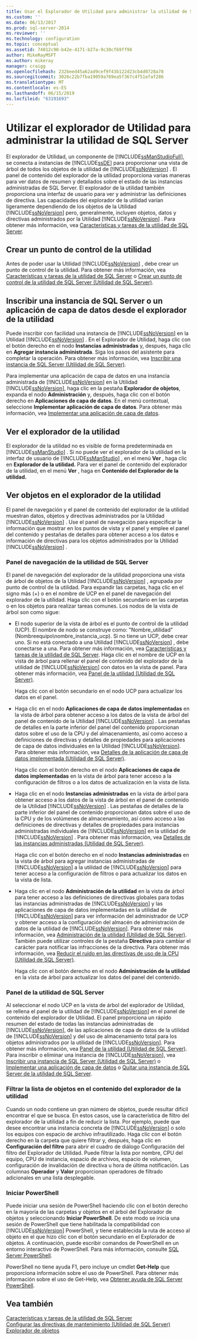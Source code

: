 ```yaml
---
title: Usar el Explorador de Utilidad para administrar la utilidad de SQL Server | Microsoft Docs
ms.custom: ''
ms.date: 06/13/2017
ms.prod: sql-server-2014
ms.reviewer: ''
ms.technology: configuration
ms.topic: conceptual
ms.assetid: 74012c90-b42e-4171-b27a-9c30cf69ff98
author: MikeRayMSFT
ms.author: mikeray
manager: craigg
ms.openlocfilehash: 232beed45a62ad9cef9f43b122d23cb4d0728a78
ms.sourcegitcommit: 3026c22b7fba19059a769ea5f367c4f51efaf286
ms.translationtype: MT
ms.contentlocale: es-ES
ms.lasthandoff: 06/15/2019
ms.locfileid: "63191693"
---
```

# <a name="use-utility-explorer-to-manage-the-sql-server-utility"></a>Utilizar el explorador de Utilidad para administrar la utilidad de SQL Server
  El explorador de Utilidad, un componente de [!INCLUDE[ssManStudioFull](../../includes/ssmanstudiofull-md.md)], se conecta a instancias de [!INCLUDE[ssDE](../../includes/ssde-md.md)] para proporcionar una vista de árbol de todos los objetos de la utilidad de [!INCLUDE[ssNoVersion](../../includes/ssnoversion-md.md)] . El panel de contenido del explorador de la utilidad proporciona varias maneras para ver datos de resumen y detallados sobre el estado de las instancias administradas de SQL Server. El explorador de la utilidad también proporciona una interfaz de usuario para ver y administrar las definiciones de directiva. Las capacidades del explorador de la utilidad varían ligeramente dependiendo de los objetos de la Utilidad [!INCLUDE[ssNoVersion](../../includes/ssnoversion-md.md)] pero, generalmente, incluyen objetos, datos y directivas administrados por la Utilidad [!INCLUDE[ssNoVersion](../../includes/ssnoversion-md.md)] . Para obtener más información, vea [Características y tareas de la utilidad de SQL Server](sql-server-utility-features-and-tasks.md).  
  
## <a name="create-utility-control-point"></a>Crear un punto de control de la utilidad  
 Antes de poder usar la Utilidad [!INCLUDE[ssNoVersion](../../includes/ssnoversion-md.md)] , debe crear un punto de control de la utilidad. Para obtener más información, vea [Características y tareas de la utilidad de SQL Server](sql-server-utility-features-and-tasks.md) o [Crear un punto de control de la utilidad de SQL Server &#40;Utilidad de SQL Server&#41;](create-a-sql-server-utility-control-point-sql-server-utility.md).  
  
## <a name="enroll-an-instance-of-sql-server-or-a-data-tier-application-from-utility-explorer"></a>Inscribir una instancia de SQL Server o un aplicación de capa de datos desde el explorador de la utilidad  
 Puede inscribir con facilidad una instancia de [!INCLUDE[ssNoVersion](../../includes/ssnoversion-md.md)] en la Utilidad [!INCLUDE[ssNoVersion](../../includes/ssnoversion-md.md)] . En el Explorador de Utilidad, haga clic con el botón derecho en el nodo **Instancias administradas** y, después, haga clic en **Agregar instancia administrada**. Siga los pasos del asistente para completar la operación. Para obtener más información, vea [Inscribir una instancia de SQL Server &#40;Utilidad de SQL Server&#41;](enroll-an-instance-of-sql-server-sql-server-utility.md).  
  
 Para implementar una aplicación de capa de datos en una instancia administrada de [!INCLUDE[ssNoVersion](../../includes/ssnoversion-md.md)] en la Utilidad [!INCLUDE[ssNoVersion](../../includes/ssnoversion-md.md)], haga clic en la pestaña **Explorador de objetos**, expanda el nodo **Administración** y, después, haga clic con el botón derecho en **Aplicaciones de capa de datos**. En el menú contextual, seleccione **Implementar aplicación de capa de datos**. Para obtener más información, vea [Implementar una aplicación de capa de datos](../data-tier-applications/deploy-a-data-tier-application.md).  
  
## <a name="viewing-utility-explorer"></a>Ver el explorador de la utilidad  
 El explorador de la utilidad no es visible de forma predeterminada en [!INCLUDE[ssManStudio](../../includes/ssmanstudio-md.md)] . Si no puede ver el explorador de la utilidad en la interfaz de usuario de [!INCLUDE[ssManStudio](../../includes/ssmanstudio-md.md)] , en el menú **Ver** , haga clic en **Explorador de la utilidad.** Para ver el panel de contenido del explorador de la utilidad, en el menú **Ver** , haga en **Contenido del Explorador de la utilidad.**  
  
## <a name="viewing-objects-in-utility-explorer"></a>Ver objetos en el explorador de la utilidad  
 El panel de navegación y el panel de contenido del explorador de la utilidad muestran datos, objetos y directivas administrados por la Utilidad [!INCLUDE[ssNoVersion](../../includes/ssnoversion-md.md)] . Use el panel de navegación para especificar la información que mostrar en los puntos de vista y el panel y emplee el panel del contenido y pestañas de detalles para obtener acceso a los datos e información de directivas para los objetos administrados por la Utilidad [!INCLUDE[ssNoVersion](../../includes/ssnoversion-md.md)] .  
  
### <a name="sql-server-utility-navigation-pane"></a>Panel de navegación de la utilidad de SQL Server  
 El panel de navegación del explorador de la utilidad proporciona una vista de árbol de objetos de la Utilidad [!INCLUDE[ssNoVersion](../../includes/ssnoversion-md.md)] , agrupada por punto de control de la utilidad. Para expandir las carpetas, haga clic en el signo más (+) o en el nombre de UCP en el panel de navegación del explorador de la utilidad. Haga clic con el botón secundario en las carpetas o en los objetos para realizar tareas comunes. Los nodos de la vista de árbol son como sigue:  
  
-   El nodo superior de la vista de árbol es el punto de control de la utilidad (UCP). El nombre de nodo se construye como: "Nombre_utilidad" (Nombreequipo\nombre_instancia_ucp). Si no tiene un UCP, debe crear uno. Si no está conectado a una Utilidad [!INCLUDE[ssNoVersion](../../includes/ssnoversion-md.md)] , debe conectarse a una. Para obtener más información, vea [Características y tareas de la utilidad de SQL Server](sql-server-utility-features-and-tasks.md). Haga clic en el nombre de UCP en la vista de árbol para rellenar el panel de contenido del explorador de la utilidad de [!INCLUDE[ssNoVersion](../../includes/ssnoversion-md.md)] con datos en la vista de panel. Para obtener más información, vea [Panel de la utilidad &#40;Utilidad de SQL Server&#41;](../../database-engine/utility-dashboard-sql-server-utility.md).  
  
     Haga clic con el botón secundario en el nodo UCP para actualizar los datos en el panel.  
  
-   Haga clic en el nodo **Aplicaciones de capa de datos implementadas** en la vista de árbol para obtener acceso a los datos de la vista de árbol del panel de contenido de la Utilidad [!INCLUDE[ssNoVersion](../../includes/ssnoversion-md.md)] . Las pestañas de detalles en la parte inferior del panel del contenido proporcionan datos sobre el uso de la CPU y del almacenamiento, así como acceso a definiciones de directivas y detalles de propiedades para aplicaciones de capa de datos individuales en la Utilidad [!INCLUDE[ssNoVersion](../../includes/ssnoversion-md.md)]. Para obtener más información, vea [Detalles de la aplicación de capa de datos implementada &#40;Utilidad de SQL Server&#41;](../../database-engine/deployed-data-tier-application-details-sql-server-utility.md).  
  
     Haga clic con el botón derecho en el nodo **Aplicaciones de capa de datos implementadas** en la vista de árbol para tener acceso a la configuración de filtros o a los datos de actualización en la vista de lista.  
  
-   Haga clic en el nodo **Instancias administradas** en la vista de árbol para obtener acceso a los datos de la vista de árbol en el panel de contenido de la Utilidad [!INCLUDE[ssNoVersion](../../includes/ssnoversion-md.md)] . Las pestañas de detalles de la parte inferior del panel de contenido proporcionan datos sobre el uso de la CPU y de los volúmenes de almacenamiento, así como acceso a las definiciones de directivas y detalles de propiedades para instancias administradas individuales de [!INCLUDE[ssNoVersion](../../includes/ssnoversion-md.md)] en la utilidad de [!INCLUDE[ssNoVersion](../../includes/ssnoversion-md.md)] . Para obtener más información, vea [Detalles de las instancias administradas &#40;Utilidad de SQL Server&#41;](../../database-engine/managed-instance-details-sql-server-utility.md).  
  
     Haga clic con el botón derecho en el nodo **Instancias administradas** en la vista de árbol para agregar instancias administradas de [!INCLUDE[ssNoVersion](../../includes/ssnoversion-md.md)] a la utilidad de [!INCLUDE[ssNoVersion](../../includes/ssnoversion-md.md)] para tener acceso a la configuración de filtros o para actualizar los datos en la vista de lista.  
  
-   Haga clic en el nodo **Administración de la utilidad** en la vista de árbol para tener acceso a las definiciones de directivas globales para todas las instancias administradas de [!INCLUDE[ssNoVersion](../../includes/ssnoversion-md.md)] y las aplicaciones de capa de datos implementadas en la utilidad de [!INCLUDE[ssNoVersion](../../includes/ssnoversion-md.md)] para ver información del administrador de UCP y obtener acceso a la configuración del almacén de administración de datos de la utilidad de [!INCLUDE[ssNoVersion](../../includes/ssnoversion-md.md)]. Para obtener más información, vea [Administración de la utilidad &#40;Utilidad de SQL Server&#41;](../../database-engine/utility-administration-sql-server-utility.md). También puede utilizar controles de la pestaña **Directiva** para cambiar el carácter para notificar las infracciones de la directiva. Para obtener más información, vea [Reducir el ruido en las directivas de uso de la CPU &#40;Utilidad de SQL Server&#41;](reduce-noise-in-cpu-utilization-policies-sql-server-utility.md).  
  
     Haga clic con el botón derecho en el nodo **Administración de la utilidad** en la vista de árbol para actualizar los datos del panel del contenido.  
  
### <a name="sql-server-utility-dashboard"></a>Panel de la utilidad de SQL Server  
 Al seleccionar el nodo UCP en la vista de árbol del explorador de Utilidad, se rellena el panel de la utilidad de [!INCLUDE[ssNoVersion](../../includes/ssnoversion-md.md)] en el panel de contenido del explorador de Utilidad. El panel proporciona un rápido resumen del estado de todas las instancias administradas de [!INCLUDE[ssNoVersion](../../includes/ssnoversion-md.md)], de las aplicaciones de capa de datos de la utilidad de [!INCLUDE[ssNoVersion](../../includes/ssnoversion-md.md)] y del uso de almacenamiento total para los objetos administrados por la utilidad de [!INCLUDE[ssNoVersion](../../includes/ssnoversion-md.md)]. Para obtener más información, vea [Panel de la utilidad &#40;Utilidad de SQL Server&#41;](../../database-engine/utility-dashboard-sql-server-utility.md). Para inscribir o eliminar una instancia de [!INCLUDE[ssNoVersion](../../includes/ssnoversion-md.md)], vea [Inscribir una instancia de SQL Server &#40;Utilidad de SQL Server&#41;](enroll-an-instance-of-sql-server-sql-server-utility.md) o [Implementar una aplicación de capa de datos](../data-tier-applications/deploy-a-data-tier-application.md) o [Quitar una instancia de SQL Server de la utilidad de SQL Server](remove-an-instance-of-sql-server-from-the-sql-server-utility.md).  
  
### <a name="filtering-the-list-of-objects-in-utility-explorer-contents"></a>Filtrar la lista de objetos en el contenido del explorador de la utilidad  
 Cuando un nodo contiene un gran número de objetos, puede resultar difícil encontrar el que se busca. En estos casos, use la característica de filtro del explorador de la utilidad a fin de reducir la lista. Por ejemplo, puede que desee encontrar una instancia concreta de [!INCLUDE[ssNoVersion](../../includes/ssnoversion-md.md)] o solo los equipos con espacio de archivo infrautilizado. Haga clic con el botón derecho en la carpeta que quiere filtrar y, después, haga clic en **Configuración del filtro** para abrir el cuadro de diálogo Configuración del filtro del Explorador de Utilidad. Puede filtrar la lista por nombre, CPU del equipo, CPU de instancia, espacio de archivos, espacio de volumen, configuración de invalidación de directiva u hora de última notificación. Las columnas **Operador** y **Valor** proporcionan operadores de filtrado adicionales en una lista desplegable.  
  
### <a name="starting-powershell"></a>Iniciar PowerShell  
 Puede iniciar una sesión de PowerShell haciendo clic con el botón derecho en la mayoría de las carpetas y objetos en el árbol del Explorador de objetos y seleccionando **Iniciar PowerShell**. De este modo se inicia una sesión de PowerShell que tiene habilitada la compatibilidad con [!INCLUDE[ssNoVersion](../../includes/ssnoversion-md.md)] PowerShell, y tiene establecida la ruta de acceso al objeto en el que hizo clic con el botón secundario en el Explorador de objetos. A continuación, puede escribir comandos de PowerShell en un entorno interactivo de PowerShell. Para más información, consulte [SQL Server PowerShell](../../powershell/sql-server-powershell.md).  
  
 PowerShell no tiene ayuda F1, pero incluye un cmdlet **Get-Help** que proporciona información sobre el uso de PowerShell. Para obtener más información sobre el uso de Get-Help, vea [Obtener ayuda de SQL Server PowerShell](../../database-engine/get-help-sql-server-powershell.md).  
  
## <a name="see-also"></a>Vea también  
 [Características y tareas de la utilidad de SQL Server](sql-server-utility-features-and-tasks.md)   
 [Configurar las directivas de mantenimiento &#40;Utilidad de SQL Server&#41;](configure-health-policies-sql-server-utility.md)   
 [Explorador de objetos](../../ssms/object/object-explorer.md)  
  
  
